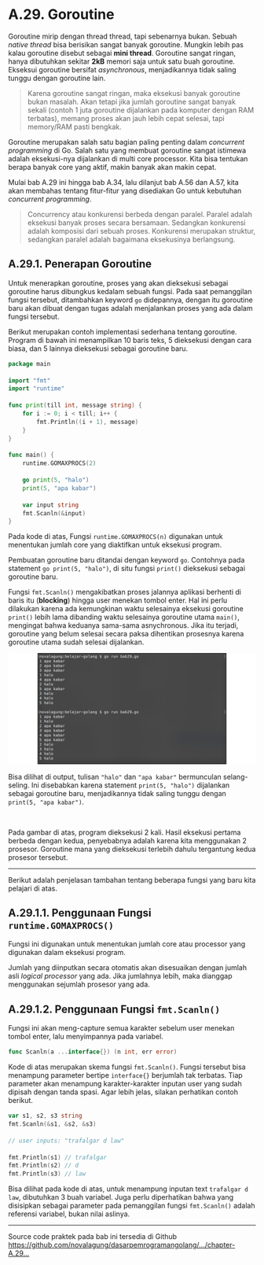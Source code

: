 # A.29. Goroutine

Goroutine mirip dengan thread thread, tapi sebenarnya bukan. Sebuah *native thread* bisa berisikan sangat banyak goroutine. Mungkin lebih pas kalau goroutine disebut sebagai **mini thread**. Goroutine sangat ringan, hanya dibutuhkan sekitar **2kB** memori saja untuk satu buah goroutine. Ekseksui goroutine bersifat *asynchronous*, menjadikannya tidak saling tunggu dengan goroutine lain.

> Karena goroutine sangat ringan, maka eksekusi banyak goroutine bukan masalah. Akan tetapi jika jumlah goroutine sangat banyak sekali (contoh 1 juta goroutine dijalankan pada komputer dengan RAM terbatas), memang proses akan jauh lebih cepat selesai, tapi memory/RAM pasti bengkak.

Goroutine merupakan salah satu bagian paling penting dalam *concurrent programming* di Go. Salah satu yang membuat goroutine sangat istimewa adalah eksekusi-nya dijalankan di multi core processor. Kita bisa tentukan berapa banyak core yang aktif, makin banyak akan makin cepat.

Mulai bab A.29 ini hingga bab A.34, lalu dilanjut bab A.56 dan A.57, kita akan membahas tentang fitur-fitur yang disediakan Go untuk kebutuhan *concurrent programming*.

> Concurrency atau konkurensi berbeda dengan paralel. Paralel adalah eksekusi banyak proses secara bersamaan. Sedangkan konkurensi adalah komposisi dari sebuah proses. Konkurensi merupakan struktur, sedangkan paralel adalah bagaimana eksekusinya berlangsung.

## A.29.1. Penerapan Goroutine

Untuk menerapkan goroutine, proses yang akan dieksekusi sebagai goroutine harus dibungkus kedalam sebuah fungsi. Pada saat pemanggilan fungsi tersebut, ditambahkan keyword `go` didepannya, dengan itu goroutine baru akan dibuat dengan tugas adalah menjalankan proses yang ada dalam fungsi tersebut.

Berikut merupakan contoh implementasi sederhana tentang goroutine. Program di bawah ini menampilkan 10 baris teks, 5 dieksekusi dengan cara biasa, dan 5 lainnya dieksekusi sebagai goroutine baru.

```go
package main

import "fmt"
import "runtime"

func print(till int, message string) {
    for i := 0; i < till; i++ {
        fmt.Println((i + 1), message)
    }
}

func main() {
    runtime.GOMAXPROCS(2)

    go print(5, "halo")
    print(5, "apa kabar")

    var input string
    fmt.Scanln(&input)
}
```

Pada kode di atas, Fungsi `runtime.GOMAXPROCS(n)` digunakan untuk menentukan jumlah core yang diaktifkan untuk eksekusi program.

Pembuatan goroutine baru ditandai dengan keyword `go`. Contohnya pada statement `go print(5, "halo")`, di situ fungsi `print()` dieksekusi sebagai goroutine baru.

Fungsi `fmt.Scanln()` mengakibatkan proses jalannya aplikasi berhenti di baris itu (**blocking**) hingga user menekan tombol enter. Hal ini perlu dilakukan karena ada kemungkinan waktu selesainya eksekusi goroutine `print()` lebih lama dibanding waktu selesainya goroutine utama `main()`, mengingat bahwa keduanya sama-sama asnychronous. Jika itu terjadi, goroutine yang belum selesai secara paksa dihentikan prosesnya karena goroutine utama sudah selesai dijalankan.

![Implementasi goroutine](images/A.29_1_goroutine.png)

Bisa dilihat di output, tulisan `"halo"` dan `"apa kabar"` bermunculan selang-seling. Ini disebabkan karena statement `print(5, "halo")` dijalankan sebagai goroutine baru, menjadikannya tidak saling tunggu dengan `print(5, "apa kabar")`.

<div id="ads">&nbsp;</div>

Pada gambar di atas, program dieksekusi 2 kali. Hasil eksekusi pertama berbeda dengan kedua, penyebabnya adalah karena kita menggunakan 2 prosesor. Goroutine mana yang dieksekusi terlebih dahulu tergantung kedua prosesor tersebut.

---

Berikut adalah penjelasan tambahan tentang beberapa fungsi yang baru kita pelajari di atas.

## A.29.1.1. Penggunaan Fungsi `runtime.GOMAXPROCS()`

Fungsi ini digunakan untuk menentukan jumlah core atau processor yang digunakan dalam eksekusi program.

Jumlah yang diinputkan secara otomatis akan disesuaikan dengan jumlah asli *logical processor* yang ada. Jika jumlahnya lebih, maka dianggap menggunakan sejumlah prosesor yang ada.

## A.29.1.2. Penggunaan Fungsi `fmt.Scanln()`

Fungsi ini akan meng-capture semua karakter sebelum user menekan tombol enter, lalu menyimpannya pada variabel.

```go
func Scanln(a ...interface{}) (n int, err error)
```

Kode di atas merupakan skema fungsi `fmt.Scanln()`. Fungsi tersebut bisa menampung parameter bertipe `interface{}` berjumlah tak terbatas. Tiap parameter akan menampung karakter-karakter inputan user yang sudah dipisah dengan tanda spasi. Agar lebih jelas, silakan perhatikan contoh berikut.

```go
var s1, s2, s3 string
fmt.Scanln(&s1, &s2, &s3)

// user inputs: "trafalgar d law"

fmt.Println(s1) // trafalgar
fmt.Println(s2) // d
fmt.Println(s3) // law
```

Bisa dilihat pada kode di atas, untuk menampung inputan text `trafalgar d law`, dibutuhkan 3 buah variabel. Juga perlu diperhatikan bahwa yang disisipkan sebagai parameter pada pemanggilan fungsi `fmt.Scanln()` adalah referensi variabel, bukan nilai aslinya.

---

<div class="source-code-link">
    <div class="source-code-link-message">Source code praktek pada bab ini tersedia di Github</div>
    <a href="https://github.com/novalagung/dasarpemrogramangolang/tree/master/chapter-A.29-goroutine">https://github.com/novalagung/dasarpemrogramangolang/.../chapter-A.29...</a>
</div>
